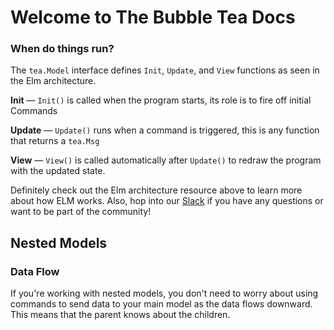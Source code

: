# Welcome to The Bubble Tea Docs

### When do things run?

The `tea.Model` interface defines `Init`, `Update`, and `View` functions as seen in the Elm architecture.

**Init** — `Init()` is called when the program starts, its role is to fire off initial Commands  

**Update** — `Update()` runs when a command is triggered, this is any function that returns a `tea.Msg`  

**View** — `View()` is called automatically after `Update()` to redraw the program with the updated state.  

Definitely check out the Elm architecture resource above to learn more about how ELM works. Also, hop into our [Slack](https://charm.sh/slack) if you have any questions or want to be part of the community!

## Nested Models

### Data Flow
If you're working with nested models, you don't need to worry about using commands to send data to your main model as the data flows downward. 
This means that the parent knows about the children. 

